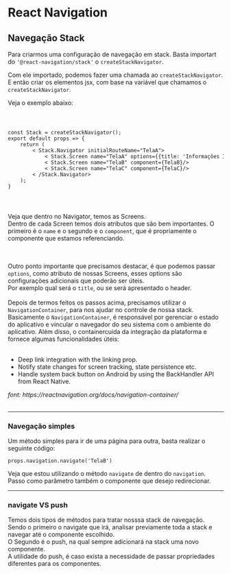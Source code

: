 <h1>React Navigation</h1>
<h2>Navegação Stack</h2>
<p>
  Para criarmos uma configuração de navegação em stack. Basta importart
  do <code>'@react-navigation/stack'</code> o     <code>createStackNavigator</code>.

  Com ele importado, podemos fazer uma chamada ao <code>createStackNavigator</code>. E então criar os elementos jsx,
  com base na variável que chamamos o <code>createStackNavigator</code>.

  Veja o exemplo abaixo:

  <code>
  <pre>
const Stack = createStackNavigator();
export default props => {
    return (
        < Stack.Navigator initialRouteName="TelaA">
            < Stack.Screen name="TelaA" options={{title: 'Informações Iniciais'}}  component={TelaA}/>
            < Stack.Screen name="TelaB" component={TelaB}/>
            < Stack.Screen name="TelaC" component={TelaC}/>
        < /Stack.Navigator>
    );
}
</pre>
  </code>

Veja que dentro no Navigator, temos as Screens. <br/>
Dentro de cada Screen temos dois atributos que são bem importantes. O primeiro é o <code>name</code> e o segundo e o <code>component</code>, que é propriamente o componente que estamos referenciando.
</p>
<br></br>
Outro ponto importante que precisamos destacar, é que podemos passar <code>options</code>, como atributo
de nossas Screens, esses options são configurações adicionais que poderão ser úteis. <br />
Por exemplo qual será o <code>title</code>, ou se será apresentado o header.
<br></br>
Depois de termos feitos os passos acima, precisamos utilizar o <code>NavigationContainer</code>, para nos ajudar no controle de nossa stack. 
Basicamente o <code>NavigationContainer</code>, é responsável por gerenciar o estado do aplicativo e vincular o navegador do seu sistema com o ambiente do aplicativo. Além disso, o containercuida da integração da plataforma e fornece algumas funcionalidades úteis: 
<br/><br/>
<ul>
<li>
Deep link integration with the linking prop.
</li>
<li>
Notify state changes for screen tracking, state persistence etc.
</li>
<li>
Handle system back button on Android by using the BackHandler API from React Native.
</li>
</ul>
<em>font: https://reactnavigation.org/docs/navigation-container/</em>
<br/><br/>
<hr />
<h3>Navegação simples</h3>
<p>
  Um método simples para ir de uma página para outra, basta realizar o seguinte código:
</p>
<code>props.navigation.navigate('TelaB')</code>
<p>
Veja que estou utilizando o método <code>navigate</code> de dentro do <code>navigation</code>.
Passo como parâmetro também o componente que desejo redirecionar.
</p>
<hr />
<h3>navigate VS push</h3>
<p>
  Temos dois tipos de métodos para tratar nosssa stack de navegação. <br/> Sendo o primeiro o navigate que irá,
  analisar previamente toda a stack e navegar até o componente escolhido. 
  <br />
  O Segundo é o push, na qual sempre adicionará na stack uma novo componente. 
  <br/>
  A utilidade do push, é caso exista a necessidade de passar propriedades diferentes para os componentes. 
</p>
